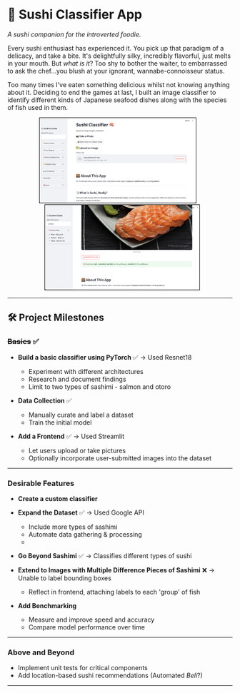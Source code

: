 # 🍣 Sushi Classifier App

_A sushi companion for the introverted foodie._

Every sushi enthusiast has experienced it. You pick up that paradigm of a delicacy, and take a bite. It's delightfully silky, incredibly flavorful, just melts in your mouth. But *what is it*? Too shy to bother the waiter, to embarrassed to ask the chef...you blush at your ignorant, wannabe-connoisseur status.

Too many times I've eaten something delicious whilst not knowing anything about it. Deciding to end the games at last, I built an image classifier to identify different kinds of Japanese seafood dishes along with the species of fish used in them.

<p align="center">
  <img src="website_sample.png" height="190" style="margin-right: 10px; border: 1px solid black;" />
  <img src="website_sample2.png" height="190" style="margin-left: 10px; border: 1px solid black;"/>
</p>

---

## 🛠️ Project Milestones

### ~~Basics~~ ✅

- **Build a basic classifier using PyTorch** ✅ -> Used Resnet18

  - Experiment with different architectures
  - Research and document findings
  - Limit to two types of sashimi - salmon and otoro

- **Data Collection** ✅

  - Manually curate and label a dataset
  - Train the initial model

- **Add a Frontend** ✅ -> Used Streamlit
  - Let users upload or take pictures
  - Optionally incorporate user-submitted images into the dataset

---

### Desirable Features

- **Create a custom classifier**

- **Expand the Dataset** ✅ -> Used Google API
  - Include more types of sashimi
  - Automate data gathering & processing
  -
- **Go Beyond Sashimi** ✅ -> Classifies different types of sushi

- **Extend to Images with Multiple Difference Pieces of Sashimi** ❌ -> Unable to label bounding boxes

  - Reflect in frontend, attaching labels to each 'group' of fish

- **Add Benchmarking**
  - Measure and improve speed and accuracy
  - Compare model performance over time

---

### Above and Beyond

- Implement unit tests for critical components
- Add location-based sushi recommendations (Automated _Beli_?)

---
